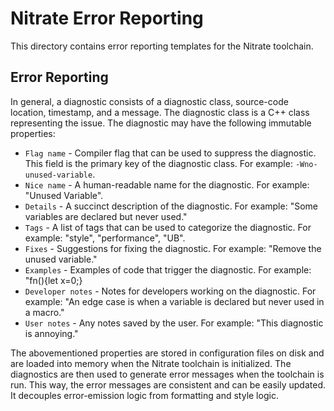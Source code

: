 # Nitrate Error Reporting

This directory contains error reporting templates for the Nitrate toolchain.

## Error Reporting

In general, a diagnostic consists of a diagnostic class, source-code location, timestamp, and a message. The diagnostic class is a C++ class representing the issue. The diagnostic may have the following immutable properties:
- `Flag name` - Compiler flag that can be used to suppress the diagnostic. This field is the primary key of the diagnostic class. For example: `-Wno-unused-variable`.
- `Nice name` - A human-readable name for the diagnostic. For example: "Unused Variable".
- `Details` - A succinct description of the diagnostic. For example: "Some variables are declared but never used."
- `Tags` - A list of tags that can be used to categorize the diagnostic. For example: "style", "performance", "UB".
- `Fixes` - Suggestions for fixing the diagnostic. For example: "Remove the unused variable."
- `Examples` - Examples of code that trigger the diagnostic. For example: "fn(){let x=0;}
- `Developer notes` - Notes for developers working on the diagnostic. For example: "An edge case is when a variable is declared but never used in a macro."
- `User notes` - Any notes saved by the user. For example: "This diagnostic is annoying."

The abovementioned properties are stored in configuration files on disk and are loaded into memory when the Nitrate toolchain is initialized. The diagnostics are then used to generate error messages when the toolchain is run. This way, the error messages are consistent and can be easily updated. It decouples error-emission logic from formatting and style logic.
